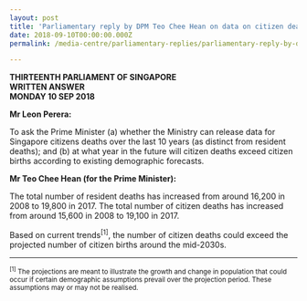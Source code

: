 ```yaml
---
layout: post
title: 'Parliamentary reply by DPM Teo Chee Hean on data on citizen deaths'
date: 2018-09-10T00:00:00.000Z
permalink: /media-centre/parliamentary-replies/parliamentary-reply-by-dpm-teo-chee-hean-on-data-on-citizen-deaths/

---
```



**THIRTEENTH PARLIAMENT OF SINGAPORE  
WRITTEN ANSWER  
MONDAY 10 SEP 2018**    

**Mr Leon Perera:**

To ask the Prime Minister (a) whether the Ministry can release data for Singapore citizens deaths over the last 10 years (as distinct from resident deaths); and (b) at what year in the future will citizen deaths exceed citizen births according to existing demographic forecasts.

**Mr Teo Chee Hean (for the Prime Minister):**  

The total number of resident deaths has increased from around 16,200 in 2008 to 19,800 in 2017. The total number of citizen deaths has increased from around 15,600 in 2008 to 19,100 in 2017.

Based on current trends<sup>[1]</sup>, the number of citizen deaths could exceed the projected number of citizen births around the mid-2030s.

---

<sub><sup>[1]</sup> The projections are meant to illustrate the growth and change in population that could occur if certain demographic assumptions prevail over the projection period. These assumptions may or may not be realised.</sub>
